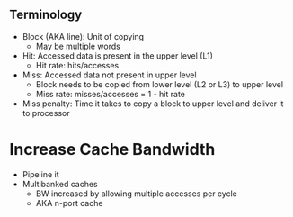 ## Terminology
- Block (AKA line): Unit of copying
	- May be multiple words
- Hit: Accessed data is present in the upper level (L1)
	- Hit rate: hits/accesses
- Miss: Accessed data not present in upper level
	- Block needs to be copied from lower level (L2 or L3) to upper level
	- Miss rate: misses/accesses = 1 - hit rate
- Miss penalty: Time it takes to copy a block to upper level and deliver it to processor


# Increase Cache Bandwidth
- Pipeline it
- Multibanked caches
	- BW increased by allowing multiple accesses per cycle
	- AKA n-port cache
